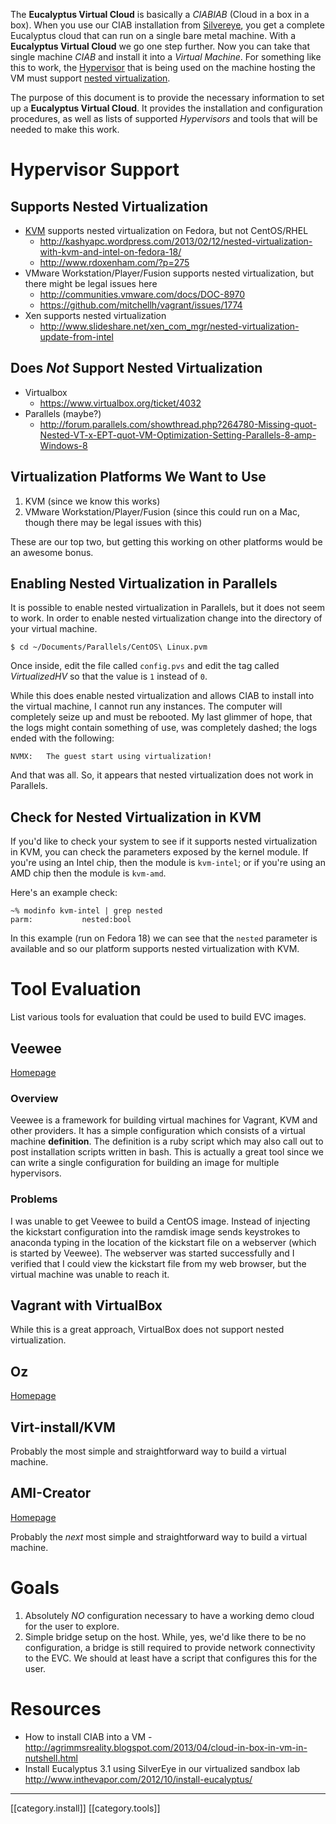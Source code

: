 The **Eucalyptus Virtual Cloud** is basically a _CIABIAB_ (Cloud in a box in a box). When you use our CIAB installation from [Silvereye](https://github.com/eucalyptus/silvereye), you get a complete Eucalyptus cloud that can run on a single bare metal machine. With a **Eucalyptus Virtual Cloud** we go one step further. Now you can take that single machine _CIAB_ and install it into a _Virtual Machine_. For something like this to work, the [Hypervisor](https://en.wikipedia.org/wiki/Hypervisor) that is being used on the machine hosting the VM must support [nested virtualization](http://en.wikipedia.org/wiki/Nesting_%28computing%29).

The purpose of this document is to provide the necessary information to set up a **Eucalyptus Virtual Cloud**. It provides the installation and configuration procedures, as well as lists of supported _Hypervisors_ and tools that will be needed to make this work.

# Hypervisor Support

## Supports Nested Virtualization

+ [KVM](http://www.linux-kvm.org/page/Main_Page) supports nested virtualization on Fedora, but not CentOS/RHEL
  - <http://kashyapc.wordpress.com/2013/02/12/nested-virtualization-with-kvm-and-intel-on-fedora-18/>
  - <http://www.rdoxenham.com/?p=275>
+ VMware Workstation/Player/Fusion supports nested virtualization, but there might be legal issues here
  - <http://communities.vmware.com/docs/DOC-8970>
  - <https://github.com/mitchellh/vagrant/issues/1774>
+ Xen supports nested virtualization
  - <http://www.slideshare.net/xen_com_mgr/nested-virtualization-update-from-intel>

## Does _Not_ Support Nested Virtualization

+ Virtualbox
  - <https://www.virtualbox.org/ticket/4032>
+ Parallels (maybe?)
  - <http://forum.parallels.com/showthread.php?264780-Missing-quot-Nested-VT-x-EPT-quot-VM-Optimization-Setting-Parallels-8-amp-Windows-8>

## Virtualization Platforms We Want to Use

1. KVM (since we know this works)
2. VMware Workstation/Player/Fusion (since this could run on a Mac, though there may be legal issues with this)

These are our top two, but getting this working on other platforms would be an awesome bonus.

## Enabling Nested Virtualization in Parallels

It is possible to enable nested virtualization in Parallels, but it does not seem to work. In order to enable nested virtualization change into the directory of your virtual machine.

    $ cd ~/Documents/Parallels/CentOS\ Linux.pvm

Once inside, edit the file called `config.pvs` and edit the tag called _VirtualizedHV_ so that the value is `1` instead of `0`.

While this does enable nested virtualization and allows CIAB to install into the virtual machine, I cannot run any instances. The computer will completely seize up and must be rebooted. My last glimmer of hope, that the logs might contain something of use, was completely dashed; the logs ended with the following:

    NVMX:   The guest start using virtualization!

And that was all. So, it appears that nested virtualization does not work in Parallels.

## Check for Nested Virtualization in KVM

If you'd like to check your system to see if it supports nested virtualization in KVM, you can check the parameters exposed by the kernel module. If you're using an Intel chip, then the module is `kvm-intel`; or if you're using an AMD chip then the module is `kvm-amd`.

Here's an example check:

    ~% modinfo kvm-intel | grep nested
    parm:           nested:bool

In this example (run on Fedora 18) we can see that the `nested` parameter is available and so our platform supports nested virtualization with KVM.

# Tool Evaluation

List various tools for evaluation that could be used to build EVC images.

## Veewee

[Homepage](https://github.com/jedi4ever/veewee)

### Overview

Veewee is a framework for building virtual machines for Vagrant, KVM and other providers. It has a simple configuration which consists of a virtual machine **definition**. The definition is a ruby script which may also call out to post installation scripts written in bash. This is actually a great tool since we can write a single configuration for building an image for multiple hypervisors.

### Problems

I was unable to get Veewee to build a CentOS image. Instead of injecting the kickstart configuration into the ramdisk image sends keystrokes to anaconda typing in the location of the kickstart file on a webserver (which is started by Veewee). The webserver was started successfully and I verified that I could view the kickstart file from my web browser, but the virtual machine was unable to reach it.

## Vagrant with VirtualBox

While this is a great approach, VirtualBox does not support nested virtualization.

## Oz

[Homepage](https://github.com/clalancette/oz/wiki)

## Virt-install/KVM

Probably the most simple and straightforward way to build a virtual machine.

## AMI-Creator

[Homepage](https://github.com/katzj/ami-creator)

Probably the _next_ most simple and straightforward way to build a virtual machine.

# Goals

1. Absolutely _NO_ configuration necessary to have a working demo cloud for the user to explore.
2. Simple bridge setup on the host. While, yes, we'd like there to be no configuration, a bridge is still required to provide network connectivity to the EVC. We should at least have a script that configures this for the user.

# Resources

* How to install CIAB into a VM - <http://agrimmsreality.blogspot.com/2013/04/cloud-in-box-in-vm-in-nutshell.html>
* Install Eucalyptus 3.1 using SilverEye in our virtualized sandbox lab <http://www.inthevapor.com/2012/10/install-eucalyptus/>

*****

[[category.install]]
[[category.tools]]